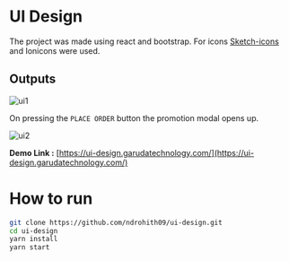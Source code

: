 # UI Design 
The project was made using react and bootstrap. For icons [Sketch-icons](https://sketch-icons.netlify.app/) and Ionicons were used. 

## Outputs 

![ui1](https://firebasestorage.googleapis.com/v0/b/react-firechat-ae4bf.appspot.com/o/ui1.png?alt=media&token=47cad272-ec5c-4c84-9376-8214195cae7a)

On pressing the `PLACE ORDER` button the promotion modal opens up.

![ui2](https://firebasestorage.googleapis.com/v0/b/react-firechat-ae4bf.appspot.com/o/ui2.png?alt=media&token=bc85063b-68f8-4f07-92d6-f540f0cc9640)

**Demo Link :** [https://ui-design.garudatechnology.com/](https://ui-design.garudatechnology.com/)

# How to run

``` bash
git clone https://github.com/ndrohith09/ui-design.git
cd ui-design
yarn install
yarn start
```
